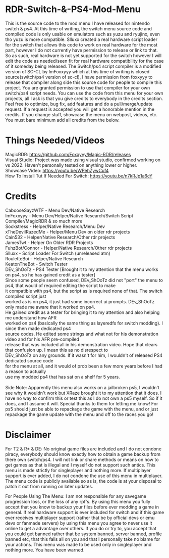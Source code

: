 # RDR-Switch-&-PS4-Mod-Menu
This is the source code to the mod menu I have released for nintendo switch & ps4.
At this time of writing, the switch menu source code and compiled code is only usable on emulators such as yuzu and ryujinx, even tho yuzu is more compatible.
Slluxx created a real hardware script loader for the switch that allows this code to work on real hardware for the most part, however I do not currently have permission to release or link to that.
So as such, real hardware is not yet supported for the switch however I will edit the code as needed/seen fit for real hardware compatibility for the case of it someday being released.
The Switch/ps4 script compiler is a modified version of SC-CL by ImFoxxyyy which at this time of writing is closed source(switch/ps4 version of sc-cl), I have permission from foxxyyy to release that compiler along side this source code for people to compile this project. You are granted permission to use that compiler for your own switch/ps4 script needs.
You can use the code from this menu for your own projects, all I ask is that you give credits to everybody in the credits section. Feel free to optimize, bug fix, add features and do a pull/merge/update request. If a request is accepted you will get a honorable mention in the credits. If you change stuff, showcase the menu on webpost, videos, etc. You must bare minimum add all credits from the below.

# Things Needed/Videos
MagicRDR: https://github.com/Foxxyyy/Magic-RDR/releases<br>
Visual Studio: Project was made using visual studio, confirmed working on vs 2022. Haven't personally tested on anything lower or higher.<br>
Showcase Video: https://youtu.be/WPehZywCuf4<br>
How To Install Tut If Needed For Switch: https://youtu.be/n7kRJp1a6cY

# Credits
CabooseSayzWTF - Menu Dev/Native Research<br>
ImFoxxyyy - Menu Dev/Helper/Native Research/Switch Script Compiler/MagicRDR & so much more<br>
Sockstress - Helper/Native Research/Menu Dev<br>
xTheDevilRazedMe - Helper/Menu Dev on older rdr projects<br>
Cain532 - Helper/Native Research/Other rdr projects<br>
JamesTwt - Helper On Older RDR Projects<br>
FuhzBot/Connor - Helper/Native Research/Other rdr projects<br>
Slluxx - Script Loader For Switch (unreleased atm)<br>
RouletteBoi - Helper/Native Research<br>
KeatonTheBot - Switch Tester<br>
DEv_ShOoTz - PS4 Tester [Brought it to my attention that the menu works on ps4, so he has gained credit as a tester]<br>
   Since some people seem confused, DEv_ShOoTz did not "port" the menu to ps4, that would of required editing the script to make<br>
   it compatible with ps4, but the script as is required none of that. The switch compiled script just<br>
   worked as is on ps4, it just had some incorrect ui prompts. DEv_ShOoTz only made me aware that it worked on ps4.<br>
   He gained credit as a tester for bringing it to my attention and also helping me understand how AFR<br>
   worked on ps4 (basically the same thing as layeredfs for switch modding). I since then made dedicated ps4<br>
   source codes. He edited some strings and what not for his demonstration video and for his AFR pre-compiled<br>
   release that was included all in his demonstration video. Hope that clears that confusion up. I mean this as no disrespect to<br>
   DEv_ShOoTz on any grounds. If it wasn't for him, I wouldn't of released PS4 dedicated source code<br>
   for the menu at all, and it would of prob been a few more years before I had a reason to actually<br>
   use my modded ps4 that has sat on a shelf for 5 years.<br>
<br>
Side Note: Apparently this menu also works on a jailbroken ps5, I wouldn't see why it wouldn't work but XRaze brought
           it to my attention that it does. I have no way to confirm this or test this as I do not own a ps5 myself.
           So if it does, and I assume it will. Special thanks to them for letting me know! For ps5 should just be able
           to repackage the game with the menu, and or just repackage the game update with the menu and off to the races
           you go!
   

# Disclaimer
For T2 & R* & DE: No original game files are included and I do not condone piracy, everybody should know exactly how to obtain a game backup from there own switch/ps4. I will not link or share methods or means on how to get games as that is illegal and I myself do not support such antics. This menu is made strictly for singleplayer and nothing more. If multiplayer support is ever added, I do not condone the use of this menu in multiplayer. The menu code is publicly available so as is, the code is at your disposal to patch it out from running on later updates.

For People Using The Menu: I am not responsible for any savegame progression loss, or the loss of any rpf's. By using this menu you fully accept that you know to backup your files before ever modding a game in general. If real hardware support is ever included for switch and if this game ever receives multiplayer support (rather that be by official devs or emu devs or fanmade servers)
by using this menu you agree to never use it online to get a advantage over others. If you do or try to, you accept that you could get banned rather that be system banned, server banned, profile banned etc, that this falls all on you and that I personally take no blame for your actions. This menu was made to be used only in singleplayer and nothing more. You have been warned.
